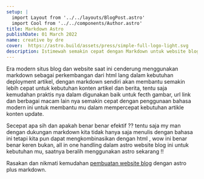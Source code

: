 ```yaml
---
setup: |
  import Layout from '../../layouts/BlogPost.astro'
  import Cool from '../../components/Author.astro'
title: Markdown Astro
publishDate: 01 March 2022
name: creative by dre
cover:  https://astro.build/assets/press/simple-full-logo-light.svg
description: Istimewah semakin cepat dengan Markdown untuk website blog mu
---
```


Era modern situs blog dan website saat ini cenderung menggunakan markdown sebagai perkembangan dari html lang dalam kebutuhan deployment artikel, dengan markdown sendiri akan membantu semakin lebih cepat untuk kebutuhan konten artikel dan berita, tentu saja kemudahan praktis nya dalam digunakan baik untuk fecth gambar, url link dan berbagai macam lain nya semakin cepat dengan penggunaan bahasa modern ini untuk membantu mu dalam mempercepat kebutuhan artikle konten update.

Secepat apa sih dan apakah benar benar efektif ?? tentu saja my man dengan dukungan markdown kita tidak hanya saja menulis dengan bahasa ini tetapi kita pun dapat mengkombinasikan dengan html , wow ini benar benar keren bukan, all in one handling dalam astro website blog ini untuk kebutuhan mu, saatnya beralih menggunakan astro sekarang !!

Rasakan dan nikmati kemudahan [pembuatan website blog](/posts/markdown-astro) dengan astro plus markdown.
